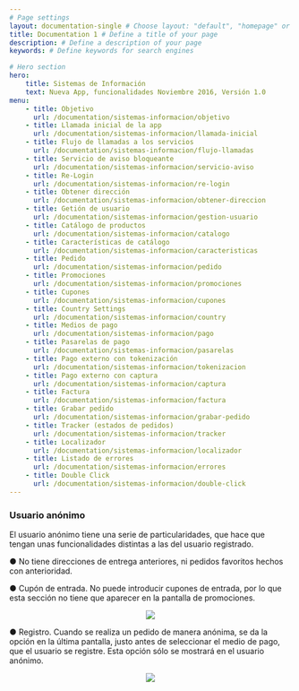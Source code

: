 ```yaml
---
# Page settings
layout: documentation-single # Choose layout: "default", "homepage" or "documentation-archive"
title: Documentation 1 # Define a title of your page
description: # Define a description of your page
keywords: # Define keywords for search engines

# Hero section
hero:
    title: Sistemas de Información
    text: Nueva App, funcionalidades Noviembre 2016, Versión 1.0
menu:
    - title: Objetivo
      url: /documentation/sistemas-informacion/objetivo
    - title: Llamada inicial de la app
      url: /documentation/sistemas-informacion/llamada-inicial
    - title: Flujo de llamadas a los servicios 
      url: /documentation/sistemas-informacion/flujo-llamadas
    - title: Servicio de aviso bloqueante
      url: /documentation/sistemas-informacion/servicio-aviso
    - title: Re-Login
      url: /documentation/sistemas-informacion/re-login
    - title: Obtener dirección
      url: /documentation/sistemas-informacion/obtener-direccion
    - title: Getión de usuario
      url: /documentation/sistemas-informacion/gestion-usuario
    - title: Catálogo de productos
      url: /documentation/sistemas-informacion/catalogo
    - title: Características de catálogo
      url: /documentation/sistemas-informacion/caracteristicas
    - title: Pedido
      url: /documentation/sistemas-informacion/pedido
    - title: Promociones
      url: /documentation/sistemas-informacion/promociones
    - title: Cupones
      url: /documentation/sistemas-informacion/cupones
    - title: Country Settings
      url: /documentation/sistemas-informacion/country
    - title: Medios de pago
      url: /documentation/sistemas-informacion/pago
    - title: Pasarelas de pago
      url: /documentation/sistemas-informacion/pasarelas
    - title: Pago externo con tokenización
      url: /documentation/sistemas-informacion/tokenizacion
    - title: Pago externo con captura
      url: /documentation/sistemas-informacion/captura
    - title: Factura
      url: /documentation/sistemas-informacion/factura
    - title: Grabar pedido
      url: /documentation/sistemas-informacion/grabar-pedido
    - title: Tracker (estados de pedidos)
      url: /documentation/sistemas-informacion/tracker
    - title: Localizador
      url: /documentation/sistemas-informacion/localizador
    - title: Listado de errores
      url: /documentation/sistemas-informacion/errores
    - title: Double Click
      url: /documentation/sistemas-informacion/double-click
---
```


### Usuario anónimo

El usuario anónimo tiene una serie de particularidades, que hace que tengan unas funcionalidades distintas a las del usuario registrado.

● No tiene direcciones de entrega anteriores, ni pedidos favoritos hechos con anterioridad. 

● Cupón de entrada. No puede introducir cupones de entrada, por lo que esta sección no tiene que aparecer en la pantalla de promociones.

<p style="text-align: center;">
	<img src="/dox-theme/assets/images/docs/sistemas-informacion/30"/>
</p>

● Registro. Cuando se realiza un pedido de manera anónima, se da la opción en la última pantalla, justo antes de seleccionar el medio de pago, que el usuario se registre. Esta opción sólo se mostrará en el usuario anónimo.

<p style="text-align: center;">
	<img src="/dox-theme/assets/images/docs/sistemas-informacion/31"/>
</p>
